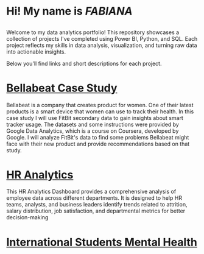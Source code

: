 # Hi! My name is *FABIANA* 
##
Welcome to my data analytics portfolio! This repository showcases a collection of projects I've completed using Power BI, Python, and SQL. Each project reflects my skills in data analysis, visualization, and turning raw data into actionable insights.

Below you'll find links and short descriptions for each project.

# [Bellabeat Case Study](https://github.com/fabi4d/BellabeatCaseStudy)

Bellabeat is a company that creates product for women. One of their latest products is a smart device that women can use to track their health. In this case study I will use FitBit secondary data to gain insights about smart tracker usage. The datasets and some instructions were provided by Google Data Analytics, which is a course on Coursera, developed by Google. I will analyze FitBit's data to find some problems Bellabeat might face with their new product and provide recommendations based on that study.

# [HR Analytics](https://github.com/fabi4d/HR_Analytics)

This HR Analytics Dashboard provides a comprehensive analysis of employee data across different departments. It is designed to help HR teams, analysts, and business leaders identify trends related to attrition, salary distribution, job satisfaction, and departmental metrics for better decision-making

# [International Students Mental Health](https://github.com/fabi4d/Students-Mental-Health)





